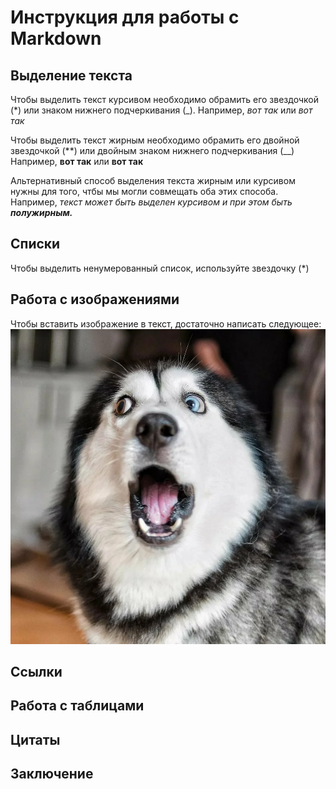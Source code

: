# Инструкция для работы с Markdown

## Выделение текста
Чтобы выделить текст курсивом необходимо обрамить его звездочкой (*) или знаком нижнего подчеркивания (_). Например, *вот так* или _вот так_

Чтобы выделить текст жирным необходимо обрамить его двойной звездочкой (**)  или двойным знаком нижнего подчеркивания (__) Например, **вот так** или __вот так__

Альтернативный способ выделения текста жирным или курсивом нужны для того, чтбы мы могли совмещать оба этих способа. Например, _текст может быть выделен курсивом и при этом быть **полужирным.**_ 


## Списки
Чтобы выделить ненумерованный список, используйте звездочку (*)
## Работа с изображениями

Чтобы вставить изображение в текст, достаточно написать следующее: ![Привет, это хаски](хаски.png) 
## Ссылки 

## Работа с таблицами

## Цитаты

## Заключение 